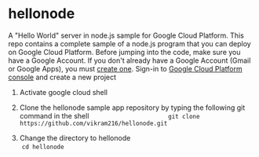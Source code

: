 hellonode
================================================================================

A "Hello World" server in node.js sample for Google Cloud Platform.
This repo contains a complete sample of a node.js program that you can deploy on Google Cloud Platform.
Before jumping into the code, make sure you have a Google Account. If you don't already have a Google Account (Gmail or Google Apps), you must [create one](https://accounts.google.com/SignUp). Sign-in to [Google Cloud Platform console](http://console.cloud.google.com) and create a new project
1. Activate google cloud shell

2. Clone the hellonode sample app repository by typing the following git command in the shell                                        
  `git clone https://github.com/vikram216/hellonode.git`
3. Change the directory to hellonode                
  `cd hellonode`
